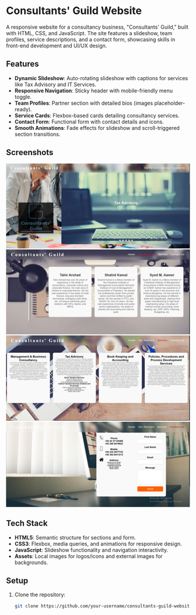 # Consultants' Guild Website

A responsive website for a consultancy business, "Consultants' Guild," built with HTML, CSS, and JavaScript. The site features a slideshow, team profiles, service descriptions, and a contact form, showcasing skills in front-end development and UI/UX design.

## Features
- **Dynamic Slideshow**: Auto-rotating slideshow with captions for services like Tax Advisory and IT Services.
- **Responsive Navigation**: Sticky header with mobile-friendly menu toggle.
- **Team Profiles**: Partner section with detailed bios (images placeholder-ready).
- **Service Cards**: Flexbox-based cards detailing consultancy services.
- **Contact Form**: Functional form with contact details and icons.
- **Smooth Animations**: Fade effects for slideshow and scroll-triggered section transitions.

## Screenshots
![Home Section](ScreenShot/screenshot1.png)
![Partners Section](ScreenShot/screenshot2.png)
![Services Section](ScreenShot/screenshot3.png)
![Contact Section](ScreenShot/screenshot4.png)

## Tech Stack
- **HTML5**: Semantic structure for sections and form.
- **CSS3**: Flexbox, media queries, and animations for responsive design.
- **JavaScript**: Slideshow functionality and navigation interactivity.
- **Assets**: Local images for logos/icons and external images for backgrounds.

## Setup
1. Clone the repository:
   ```bash
   git clone https://github.com/your-username/consultants-guild-website.git
